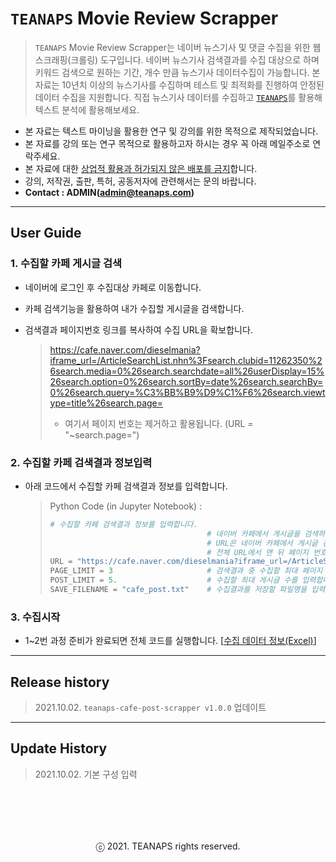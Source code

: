 # `TEANAPS` Movie Review Scrapper

> `TEANAPS` Movie Review Scrapper는 네이버 뉴스기사 및 댓글 수집을 위한 웹스크래핑(크롤링) 도구입니다. 네이버 뉴스기사 검색결과를 수집 대상으로 하며 키워드 검색으로 원하는 기간, 개수 만큼 뉴스기사 데이터수집이 가능합니다. 본 자료는 10년치 이상의 뉴스기사를 수집하며 테스트 및 최적화를 진행하여 안정된 데이터 수집을 지원합니다. 직접 뉴스기사 데이터를 수집하고 [`TEANAPS`](https://github.com/fingeredman/teanaps#teanaps-text-analysis-apis-for-ecucation)를 활용해 텍스트 분석에 활용해보세요.

- 본 자료는 텍스트 마이닝을 활용한 연구 및 강의를 위한 목적으로 제작되었습니다.
- 본 자료를 강의 또는 연구 목적으로 활용하고자 하시는 경우 꼭 아래 메일주소로 연락주세요.
- 본 자료에 대한 <U>상업적 활용과 허가되지 않은 배포를 금지</U>합니다.
- 강의, 저작권, 출판, 특허, 공동저자에 관련해서는 문의 바랍니다.
- **Contact : ADMIN(admin@teanaps.com)**

---
## User Guide

### 1. 수집할 카페 게시글 검색

- 네이버에 로그인 후 수집대상 카페로 이동합니다.
- 카페 검색기능을 활용하여 내가 수집할 게시글을 검색합니다.
- 검색결과 페이지번호 링크를 복사하여 수집 URL을 확보합니다.

  > https://cafe.naver.com/dieselmania?iframe_url=/ArticleSearchList.nhn%3Fsearch.clubid=11262350%26search.media=0%26search.searchdate=all%26userDisplay=15%26search.option=0%26search.sortBy=date%26search.searchBy=0%26search.query=%C3%BB%B9%D9%C1%F6%26search.viewtype=title%26search.page=
  > - 여기서 페이지 번호는 제거하고 활용됩니다. (URL = "~search.page=")

### 2. 수집할 카페 검색결과 정보입력

- 아래 코드에서 수집할 카페 검색결과 정보를 입력합니다.

  > Python Code (in Jupyter Notebook) :
  > ```python
  > # 수집할 카페 검색결과 정보를 입력합니다.
  >                                    # 네이버 카페에서 게시글을 검색하고 검색결과 URL을 입력합니다.
  >                                    # URL은 네이버 카페에서 게시글 검색 후 검색결과 페이지 번호의 링크를 복사하여 찾을 수 있습니다.
  >                                    # 전체 URL에서 맨 뒤 페이지 번호는 제거하고 입력합니다. (URL = "~search.page=")
  > URL = "https://cafe.naver.com/dieselmania?iframe_url=/ArticleSearchList.nhn%3Fsearch.clubid=11262350%26search.media=0%26search.searchdate=all%26userDisplay=15%26search.option=0%26search.sortBy=date%26search.searchBy=0%26search.query=%C3%BB%B9%D9%C1%F6%26search.viewtype=title%26search.page="
  > PAGE_LIMIT = 3                     # 검색결과 중 수집할 최대 페이지 수를 입력합니다. (검색결과 페이지 수 보다 적게 입력)
  > POST_LIMIT = 5.                    # 수집할 최대 게시글 수를 입력합니다.
  > SAVE_FILENAME = "cafe_post.txt"    # 수집결과를 저장할 파일명을 입력합니다.
  > ``` 

### 3. 수집시작

- 1~2번 과정 준비가 완료되면 전체 코드를 실행합니다. [[수집 데이터 정보(Excel)](https://github.com/fingeredman/teanaps-web-scrapper/raw/main/movie_comment_scrapper/sample_data/scrapping_data_desc.xlsx)]

---
## Release history
> 2021.10.02. `teanaps-cafe-post-scrapper v1.0.0` 업데이트   

---
## Update History
> 2021.10.02. 기본 구성 입력  

<br><br>
---
<center>ⓒ 2021. TEANAPS rights reserved.</center>
